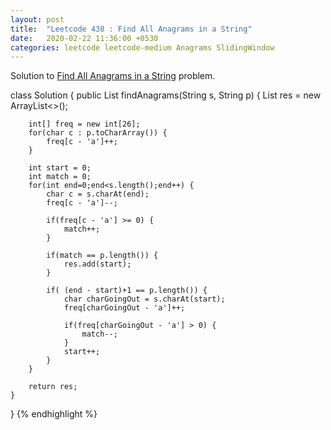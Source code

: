 ```yaml
---
layout: post
title:  "Leetcode 438 : Find All Anagrams in a String"
date:   2020-02-22 11:36:00 +0530
categories: leetcode leetcode-medium Anagrams SlidingWindow
---
```


Solution to [Find All Anagrams in a String][leetcode] problem.

class Solution {
    public List<Integer> findAnagrams(String s, String p) {
        List<Integer> res = new ArrayList<>();
        
        int[] freq = new int[26];
        for(char c : p.toCharArray()) {
            freq[c - 'a']++;
        }
        
        int start = 0;
        int match = 0;
        for(int end=0;end<s.length();end++) {
            char c = s.charAt(end);
            freq[c - 'a']--;
            
            if(freq[c - 'a'] >= 0) {
                match++;
            }
            
            if(match == p.length()) {
                res.add(start);
            }
            
            if( (end - start)+1 == p.length()) {
                char charGoingOut = s.charAt(start);
                freq[charGoingOut - 'a']++;
                
                if(freq[charGoingOut - 'a'] > 0) {
                	match--;
                }
                start++;
            }
        }
        
        return res;
    }
}
{% endhighlight %}

[leetcode]: https://leetcode.com/problems/find-all-anagrams-in-a-string/
